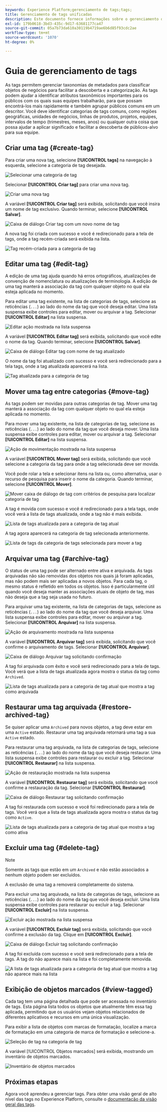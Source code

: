 ```yaml
---
keywords: Experience Platform;gerenciamento de tags;tags;
title: Gerenciamento de tags unificadas
description: Este documento fornece informações sobre o gerenciamento de tags unificadas no Adobe Experience Cloud
exl-id: 179b0618-3bd3-435c-9d17-63681177ca47
source-git-commit: 05a7b73da610a30119b4719ae6b6d85f93cdc2ae
workflow-type: tm+mt
source-wordcount: '1070'
ht-degree: 0%

---
```


# Guia de gerenciamento de tags

As tags permitem gerenciar taxonomias de metadados para classificar objetos de negócios para facilitar a descoberta e a categorização. As tags podem ajudar a identificar atributos taxonômicos importantes para os públicos com os quais suas equipes trabalharão, para que possam encontrá-los mais rapidamente e também agrupar públicos comuns em um descritor. Você deve identificar categorias de tags comuns, como regiões geográficas, unidades de negócios, linhas de produtos, projetos, equipes, intervalos de tempo (trimestres, meses, anos) ou qualquer outra coisa que possa ajudar a aplicar significado e facilitar a descoberta de públicos-alvo para sua equipe. 

## Criar uma tag {#create-tag}

Para criar uma nova tag, selecione **[!UICONTROL tags]** na navegação à esquerda, selecione a categoria de tag desejada.

![Selecionar uma categoria de tag](./images/tag-selection.png)

Selecionar **[!UICONTROL Criar tag]** para criar uma nova tag.

![Criar uma nova tag](./images/new-tag.png)

A variável **[!UICONTROL Criar tag]** será exibida, solicitando que você insira um nome de tag exclusivo. Quando terminar, selecione **[!UICONTROL Salvar]**.

![Caixa de diálogo Criar tag com um novo nome de tag](./images/create-tag-dialog.png)

A nova tag foi criada com sucesso e você é redirecionado para a tela de tags, onde a tag recém-criada será exibida na lista.

![Tag recém-criada para a categoria de tag](./images/new-tag-listed.png)

## Editar uma tag {#edit-tag}

A edição de uma tag ajuda quando há erros ortográficos, atualizações de convenção de nomenclatura ou atualizações de terminologia. A edição de uma tag manterá a associação da tag com qualquer objeto no qual ela esteja aplicada no momento.

Para editar uma tag existente, na lista de categorias de tags, selecione as reticências (`...`) ao lado do nome da tag que você deseja editar. Uma lista suspensa exibe controles para editar, mover ou arquivar a tag. Selecionar **[!UICONTROL Editar]** na lista suspensa.

![Editar ação mostrada na lista suspensa](./images/edit-action.png)

A variável **[!UICONTROL Editar tag]** será exibida, solicitando que você edite o nome da tag. Quando terminar, selecione **[!UICONTROL Salvar]**.

![Caixa de diálogo Editar tag com nome de tag atualizado](./images/edit-dialog.png)

O nome da tag foi atualizado com sucesso e você será redirecionado para a tela tags, onde a tag atualizada aparecerá na lista.

![Tag atualizada para a categoria de tag](./images/updated-tag-listed.png)

## Mover uma tag entre categorias {#move-tag}

As tags podem ser movidas para outras categorias de tag. Mover uma tag manterá a associação da tag com qualquer objeto no qual ela esteja aplicada no momento.

Para mover uma tag existente, na lista de categorias de tag, selecione as reticências (`...`) ao lado do nome da tag que você deseja mover. Uma lista suspensa exibe controles para editar, mover ou arquivar a tag. Selecionar **[!UICONTROL Editar]** na lista suspensa.

![Ação de movimentação mostrada na lista suspensa](./images/move-action.png)

A variável **[!UICONTROL Mover tag]** será exibida, solicitando que você selecione a categoria da tag para onde a tag selecionada deve ser movida.

Você pode rolar a tela e selecionar itens na lista ou, como alternativa, usar o recurso de pesquisa para inserir o nome da categoria. Quando terminar, selecione **[!UICONTROL Mover]**.

![Mover caixa de diálogo de tag com critérios de pesquisa para localizar categoria de tag](./images/move-dialog.png)

A tag é movida com sucesso e você é redirecionado para a tela tags, onde você verá a lista de tags atualizada, onde a tag não é mais exibida.

![Lista de tags atualizada para a categoria de tag atual](./images/current-tag-category.png)

A tag agora aparecerá na categoria de tag selecionada anteriormente.

![Lista de tags da categoria de tags selecionada para mover a tag](./images/moved-to-tag-category.png)

## Arquivar uma tag {#archive-tag}

O status de uma tag pode ser alternado entre ativa e arquivada. As tags arquivadas não são removidas dos objetos nos quais já foram aplicadas, mas não podem mais ser aplicadas a novos objetos. Para cada tag, o mesmo status é refletido em todos os objetos. Isso é particularmente útil quando você deseja manter as associações atuais de objeto de tag, mas não deseja que a tag seja usada no futuro.

Para arquivar uma tag existente, na lista de categorias de tags, selecione as reticências (`...`) ao lado do nome da tag que você deseja arquivar. Uma lista suspensa exibe controles para editar, mover ou arquivar a tag. Selecionar **[!UICONTROL Arquivar]** na lista suspensa.

![Ação de arquivamento mostrada na lista suspensa](./images/archive-action.png)

A variável **[!UICONTROL Arquivar tag]** será exibida, solicitando que você confirme o arquivamento de tags. Selecionar **[!UICONTROL Arquivar]**.

![Caixa de diálogo Arquivar tag solicitando confirmação](./images/archive-dialog.png)

A tag foi arquivada com êxito e você será redirecionado para a tela de tags. Você verá que a lista de tags atualizada agora mostra o status da tag como `Archived`.

![Lista de tags atualizada para a categoria de tag atual que mostra a tag como arquivada](./images/archive-status.png)

## Restaurar uma tag arquivada {#restore-archived-tag}

Se quiser aplicar uma `Archived` para novos objetos, a tag deve estar em uma `Active` estado. Restaurar uma tag arquivada retornará uma tag a sua `Active` estado.

Para restaurar uma tag arquivada, na lista de categorias de tags, selecione as reticências (`...`) ao lado do nome da tag que você deseja restaurar. Uma lista suspensa exibe controles para restaurar ou excluir a tag. Selecionar **[!UICONTROL Restaurar]** na lista suspensa.

![Ação de restauração mostrada na lista suspensa](./images/restore-action.png)

A variável **[!UICONTROL Restaurar tag]** será exibida, solicitando que você confirme a restauração da tag. Selecionar **[!UICONTROL Restaurar]**.

![Caixa de diálogo Restaurar tag solicitando confirmação](./images/restore-dialog.png)

A tag foi restaurada com sucesso e você foi redirecionado para a tela de tags. Você verá que a lista de tags atualizada agora mostra o status da tag como `Active`.

![Lista de tags atualizada para a categoria de tag atual que mostra a tag como ativa](./images/restored-active-status.png)

## Excluir uma tag {#delete-tag}

>[!NOTE]
>
>Somente as tags que estão em um `Archived` e não estão associados a nenhum objeto podem ser excluídos.

A exclusão de uma tag a removerá completamente do sistema.

Para excluir uma tag arquivada, na lista de categorias de tags, selecione as reticências (`...`) ao lado do nome da tag que você deseja excluir. Uma lista suspensa exibe controles para restaurar ou excluir a tag. Selecionar **[!UICONTROL Excluir]** na lista suspensa.

![Excluir ação mostrada na lista suspensa](./images/delete-action.png)

A variável **[!UICONTROL Excluir tag]** será exibida, solicitando que você confirme a exclusão da tag. Clique em **[!UICONTROL Excluir]**.

![Caixa de diálogo Excluir tag solicitando confirmação](./images/delete-dialog.png)

A tag foi excluída com sucesso e você será redirecionado para a tela de tags. A tag do não aparece mais na lista e foi completamente removida.

![A lista de tags atualizada para a categoria de tag atual que mostra a tag não aparece mais na lista](./images/deleted-updated-list.png)

## Exibição de objetos marcados {#view-tagged}

Cada tag tem uma página detalhada que pode ser acessada no inventário de tags. Esta página lista todos os objetos que atualmente têm essa tag aplicada, permitindo que os usuários vejam objetos relacionados de diferentes aplicativos e recursos em uma única visualização.

Para exibir a lista de objetos com marcas de formatação, localize a marca de formatação em uma categoria de marca de formatação e selecione-a.

![Seleção de tag na categoria de tag](./images/view-tag-selection.png)

A variável [!UICONTROL Objetos marcados] será exibida, mostrando um inventário de objetos marcados.

![Inventário de objetos marcados](./images/tagged-objects.png)

## Próximas etapas

Agora você aprendeu a gerenciar tags. Para obter uma visão geral de alto nível das tags no Experience Platform, consulte o [documentação da visão geral das tags](../overview.md).
